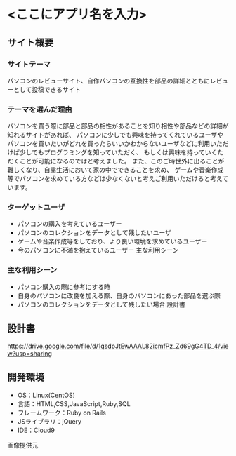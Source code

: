 # <ここにアプリ名を入力>

## サイト概要
### サイトテーマ
パソコンのレビューサイト、自作パソコンの互換性を部品の詳細とともにレビューとして投稿できるサイト

### テーマを選んだ理由
パソコンを買う際に部品と部品の相性があることを知り相性や部品などの詳細が知れるサイトがあれば、
パソコンに少しでも興味を持ってくれているユーザやパソコンを買いたいがどれを買ったらいいかわからないユーザなどに利用いただけば少しでもプログラミングを知っていただく、
もしくは興味を持っていくただくことが可能になるのではと考えました。 また、このご時世外に出ることが難しくなり、自粛生活において家の中でできることを求め、
ゲームや音楽作成等でパソコンを求めている方などは少なくないと考えご利用いただけると考えています。

### ターゲットユーザ
- パソコンの購入を考えているユーザー
- パソコンのコレクションをデータとして残したいユーザ
- ゲームや音楽作成等をしており、より良い環境を求めているユーザー
- 今のパソコンに不満を抱えているユーザー
主な利用シーン

### 主な利用シーン
- パソコン購入の際に参考にする時
- 自身のパソコンに改良を加える際、自身のパソコンにあった部品を選ぶ際
- パソコンのコレクションをデータとして残したい場合
設計書

## 設計書
https://drive.google.com/file/d/1qsdpJtEwAAAL82icmfPz_Zd69gG4TD_4/view?usp=sharing

## 開発環境
- OS：Linux(CentOS)
- 言語：HTML,CSS,JavaScript,Ruby,SQL
- フレームワーク：Ruby on Rails
- JSライブラリ：jQuery
- IDE：Cloud9

画像提供元